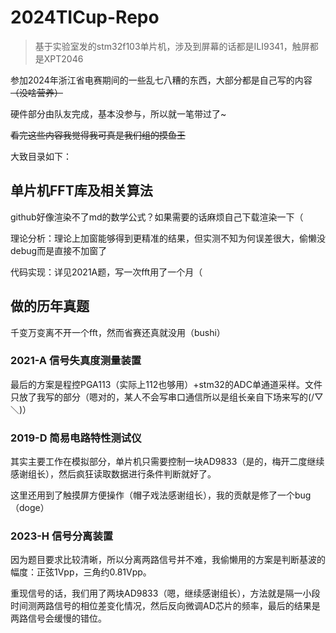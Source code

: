 # 2024TICup-Repo
> 基于实验室发的stm32f103单片机，涉及到屏幕的话都是ILI9341，触屏都是XPT2046

参加2024年浙江省电赛期间的一些乱七八糟的东西，大部分都是自己写的内容<del>（没啥营养）</del>

硬件部分由队友完成，基本没参与，所以就一笔带过了~

<del>看完这些内容我觉得我可真是我们组的摸鱼王</del>

大致目录如下：

## 单片机FFT库及相关算法

github好像渲染不了md的数学公式？如果需要的话麻烦自己下载渲染一下（

理论分析：理论上加窗能够得到更精准的结果，但实测不知为何误差很大，偷懒没debug而是直接不加窗了

代码实现：详见2021A题，写一次fft用了一个月（

## 做的历年真题

千变万变离不开一个fft，然而省赛还真就没用（bushi）

### 2021-A 信号失真度测量装置

最后的方案是程控PGA113（实际上112也够用）+stm32的ADC单通道采样。文件只放了我写的部分（嗯对的，某人不会写串口通信所以是组长亲自下场来写的(/▽＼)）

### 2019-D 简易电路特性测试仪

其实主要工作在模拟部分，单片机只需要控制一块AD9833（是的，梅开二度继续感谢组长），然后疯狂读取数据进行条件判断就好了。

这里还用到了触摸屏方便操作（帽子戏法感谢组长），我的贡献是修了一个bug（doge）

### 2023-H 信号分离装置

因为题目要求比较清晰，所以分离两路信号并不难，我偷懒用的方案是判断基波的幅度：正弦1Vpp，三角约0.81Vpp。

重现信号的话，我们用了两块AD9833（嗯，继续感谢组长），方法就是隔一小段时间测两路信号的相位差变化情况，然后反向微调AD芯片的频率，最后的结果是两路信号会缓慢的错位。
